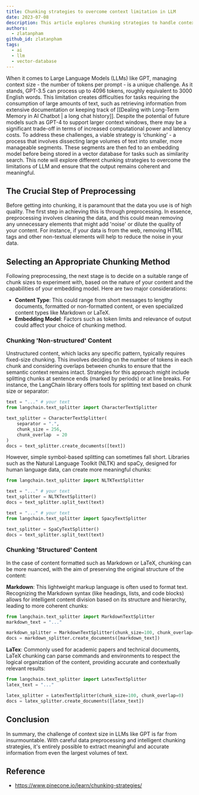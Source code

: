 ```yaml
---
title: Chunking strategies to overcome context limitation in LLM
date: 2023-07-08
description: This article explores chunking strategies to handle context limitations in Large Language Models (LLMs) like GPT. It covers preprocessing data, selecting chunk sizes, and how to maintain coherence in various content types such as unstructured, Markdown, and LaTeX.
authors:
  - zlatanpham
github_id: zlatanpham
tags:
  - ai
  - llm
  - vector-database
---
```


When it comes to Large Language Models (LLMs) like GPT, managing context size - the number of tokens per prompt - is a unique challenge. As it stands, GPT-3.5 can process up to 4096 tokens, roughly equivalent to 3000 English words. This limitation creates difficulties for tasks requiring the consumption of large amounts of text, such as retrieving information from extensive documentation or keeping track of [[Dealing with Long-Term Memory in AI Chatbot | a long chat history]]. Despite the potential of future models such as GPT-4 to support larger context windows, there may be a significant trade-off in terms of increased computational power and latency costs. To address these challenges, a viable strategy is ‘chunking’ - a process that involves dissecting large volumes of text into smaller, more manageable segments. These segments are then fed to an embedding model before being stored in a vector database for tasks such as similarity search. This note will explore different chunking strategies to overcome the limitations of LLM and ensure that the output remains coherent and meaningful.

## The Crucial Step of Preprocessing

Before getting into chunking, it is paramount that the data you use is of high quality. The first step in achieving this is through preprocessing. In essence, preprocessing involves cleaning the data, and this could mean removing any unnecessary elements that might add 'noise' or dilute the quality of your content. For instance, if your data is from the web, removing HTML tags and other non-textual elements will help to reduce the noise in your data.

## Selecting an Appropriate Chunking Method

Following preprocessing, the next stage is to decide on a suitable range of chunk sizes to experiment with, based on the nature of your content and the capabilities of your embedding model. Here are two major considerations:

- **Content Type**: This could range from short messages to lengthy documents, formatted or non-formatted content, or even specialized content types like Markdown or LaTeX.
- **Embedding Model**: Factors such as token limits and relevance of output could affect your choice of chunking method.

### Chunking 'Non-structured' Content

Unstructured content, which lacks any specific pattern, typically requires fixed-size chunking. This involves deciding on the number of tokens in each chunk and considering overlaps between chunks to ensure that the semantic context remains intact. Strategies for this approach might include splitting chunks at sentence ends (marked by periods) or at line breaks. For instance, the LangChain library offers tools for splitting text based on chunk size or separator:

```python
text = "..." # your text
from langchain.text_splitter import CharacterTextSplitter

text_splitter = CharacterTextSplitter(
    separator = ".",
    chunk_size = 256,
    chunk_overlap  = 20
)
docs = text_splitter.create_documents([text])
```

However, simple symbol-based splitting can sometimes fall short. Libraries such as the Natural Language Toolkit (NLTK) and spaCy, designed for human language data, can create more meaningful chunks:

```python
from langchain.text_splitter import NLTKTextSplitter

text = "..." # your text
text_splitter = NLTKTextSplitter()
docs = text_splitter.split_text(text)
```

```python
text = "..." # your text
from langchain.text_splitter import SpacyTextSplitter

text_splitter = SpaCyTextSplitter()
docs = text_splitter.split_text(text)
```

### Chunking 'Structured' Content

In the case of content formatted such as Markdown or LaTeX, chunking can be more nuanced, with the aim of preserving the original structure of the content:

**Markdown**: This lightweight markup language is often used to format text. Recognizing the Markdown syntax (like headings, lists, and code blocks) allows for intelligent content division based on its structure and hierarchy, leading to more coherent chunks:

```python
from langchain.text_splitter import MarkdownTextSplitter
markdown_text = "..."

markdown_splitter = MarkdownTextSplitter(chunk_size=100, chunk_overlap=0)
docs = markdown_splitter.create_documents([markdown_text])
```

**LaTex**: Commonly used for academic papers and technical documents, LaTeX chunking can parse commands and environments to respect the logical organization of the content, providing accurate and contextually relevant results:

```python
from langchain.text_splitter import LatexTextSplitter
latex_text = "..."

latex_splitter = LatexTextSplitter(chunk_size=100, chunk_overlap=0)
docs = latex_splitter.create_documents([latex_text])
```

## Conclusion

In summary, the challenge of context size in LLMs like GPT is far from insurmountable. With careful data preprocessing and intelligent chunking strategies, it's entirely possible to extract meaningful and accurate information from even the largest volumes of text.

## Reference

- https://www.pinecone.io/learn/chunking-strategies/
